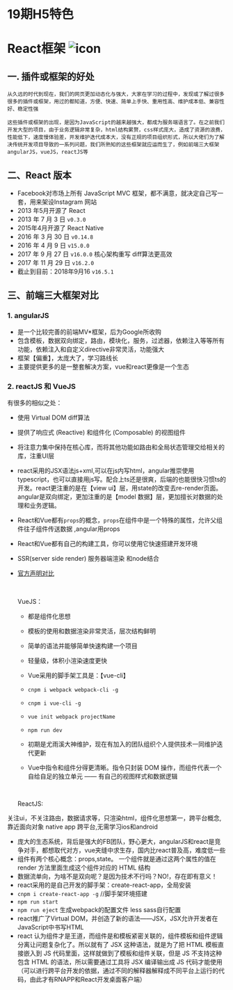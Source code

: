 # 19期H5特色 

# React框架  ![icon](https://ss0.baidu.com/6ONWsjip0QIZ8tyhnq/it/u=1635382818,4009623329&fm=58&bpow=480&bpoh=360)



## 一. 插件或框架的好处



	从久远的时代到现在，我们的网页更加动态化与强大，大家在学习的过程中，发现或了解过很多很多的插件或框架，用过的都知道，方便、快速、简单上手快、重用性高、维护成本低、兼容性好、稳定性强
	
	这些插件或框架的出现，是因为JavaScript的越来越强大，都成为服务端语言了。在之前我们开发大型的项目，由于业务逻辑非常复杂，html结构累赘，css样式庞大，造成了资源的浪费，性能低下，速度慢体验差，开发维护迭代成本大，没有正规的项目组织形式，所以大佬们为了解决传统开发项目导致的一系列问题，我们所熟知的这些框架就应运而生了，例如前端三大框架 angularJS，vueJS，reactJS等





## 二、React 版本



- Facebook对市场上所有 JavaScript MVC 框架，都不满意，就决定自己写一套，用来架设Instagram 网站
- 2013 年5月开源了 React
- 2013 年 7 月 3 日 `v0.3.0`
- 2015年4月开源了 React Native
- 2016 年 3 月 30 日 `v0.14.8`
- 2016 年 4 月 9 日 `v15.0.0`
- 2017 年 9 月 27 日 `v16.0.0` 核心架构重写 diff算法更高效
- 2017 年 11 月 29 日 `v16.2.0`
- 截止到目前：2018年9月16 `v16.5.1`







## 三、前端三大框架对比



### 1. angularJS

- 是一个比较完善的前端MV*框架，后为Google所收购
- 包含模板，数据双向绑定，路由，模块化，服务，过滤器，依赖注入等等所有功能，依赖注入和自定义directive非常灵活，功能强大
- 框架【偏重】，太庞大了，学习路线长
- 主要提供更多的是一整套解决方案，vue和react更像是一个生态





### 2. reactJS 和 VueJS

	

有很多的相似之处：

- 使用 Virtual DOM   diff算法

- 提供了响应式 (Reactive) 和组件化 (Composable) 的视图组件

- 将注意力集中保持在核心库，而将其他功能如路由和全局状态管理交给相关的库，注重UI层

- react采用的JSX语法js+xml,可以在js内写html，angular推崇使用typescript，也可以直接用js写。配合上ts还是很爽，后端的也能很快习惯ts的开发。react更注重的是在【view ui】层，用state的改变去re-render页面。angular是双向绑定，更加注重的是【model 数据】层，更加擅长对数据的处理和业务逻辑。

- React和Vue都有`props`的概念，`props`在组件中是一个特殊的属性，允许父组件往子组件传送数据  ,angular用props

- React和Vue都有自己的构建工具，你可以使用它快速搭建开发环境

- SSR(server side render) 服务器端渲染 和node结合

- [官方声明对比](https://cn.vuejs.org/v2/guide/comparison.html)

  ​

  VueJS：

  - 都是组件化思想
  - 模板的使用和数据渲染非常灵活，层次结构鲜明
  - 简单的语法并能够简单快速构建一个项目
  - 轻量级，体积小渲染速度更快
  - Vue采用的脚手架工具是：【vue-cli】
  - `cnpm i webpack webpack-cli -g`
  - `cnpm i vue-cli -g`
  - `vue init webpack projectName`
  - `npm run dev`


  - 初期是尤雨溪大神维护，现在有加入的团队组织个人提供技术一同维护迭代更新
  - Vue中指令和组件分得更清晰。指令只封装 DOM 操作，而组件代表一个自给自足的独立单元 —— 有自己的视图样式和数据逻辑

  ​

  ReactJS:

关注ui，不关注路由，数据请求等，只渲染html，组件化思想第一，跨平台概念,靠近面向对象 native app 跨平台,无需学习ios和android

- 庞大的生态系统，背后是强大的FB团队，野心更大，angularJS和react是竞争对手，都想取代对方，vue夹缝中求生存，国内比react普及高，难度低一些
- 组件有两个核心概念：props,state。 一个组件就是通过这两个属性的值在 render 方法里面生成这个组件对应的 HTML 结构
- 数据流单向，为啥不是双向呢？是因为技术不行吗？NO!，存在即有意义！
- react采用的是自己开发的脚手架：create-react-app，全局安装
- `cnpm i create-react-app -g`  //脚手架环境搭建
- `npm run start` 
- `npm run eject` 生成webpack的配置文件 less sass自行配置
- react推广了Virtual DOM，并创造了新的语法——JSX，JSX允许开发者在JavaScript中书写HTML
- react 认为组件才是王道，而组件是和模板紧密关联的，组件模板和组件逻辑分离让问题复杂化了。所以就有了 JSX 这种语法，就是为了把 HTML 模板直接嵌入到 JS 代码里面，这样就做到了模板和组件关联，但是 JS 不支持这种包含 HTML 的语法，所以需要通过工具将 JSX 编译输出成 JS 代码才能使用（可以进行跨平台开发的依据，通过不同的解释器解释成不同平台上运行的代码，由此才有RNAPP和React开发桌面客户端）


